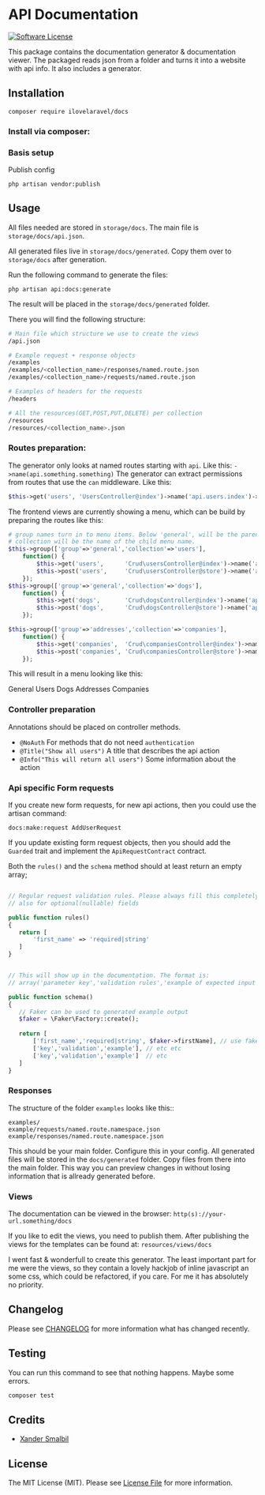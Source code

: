 # API Documentation

[![Software License](https://img.shields.io/badge/license-MIT-brightgreen.svg?style=flat-square)](LICENSE.md)

This package contains the documentation generator & documentation viewer.
The packaged reads json from a folder and turns it into a website with api info. It also includes a generator.

## Installation

```composer require ilovelaravel/docs```

### Install via composer:


### Basis setup
Publish config

```php artisan vendor:publish```

## Usage

All files needed are stored in ```storage/docs```. The main file is ```storage/docs/api.json```.

All generated files live in ```storage/docs/generated```. Copy them over to ```storage/docs``` after generation.

Run the following command to generate the files:

```php artisan api:docs:generate ```

The result will be placed in the ```storage/docs/generated``` folder.

There you will find the following structure:

```bash
# Main file which structure we use to create the views
/api.json    

# Example request + response objects
/examples
/examples/<collection_name>/responses/named.route.json
/examples/<collection_name>/requests/named.route.json

# Examples of headers for the requests
/headers

# All the resources(GET,POST,PUT,DELETE) per collection 
/resources
/resources/<collection_name>.json
```

### Routes preparation:
The generator only looks at named routes starting with ```api```. Like this: ```->name(api.something.something)```
The generator can extract permissions from routes that use the ```can``` middleware. Like this: 

```php
$this->get('users', 'UsersController@index')->name('api.users.index')->middleware('can:users.read'); 
```

The frontend views are currently showing a menu, which can be build by preparing the routes like this:

```php
# group names turn in to menu items. Below 'general', will be the parent. 
# collection will be the name of the child menu name.
$this->group(['group'=>'general','collection'=>'users'],
    function() {
        $this->get('users',      'Crud\usersController@index')->name('api.users.index')->middleware('can:users.read');
        $this->post('users',     'Crud\usersController@store')->name('api.users.store')->middleware('can:users.store');
    });
$this->group(['group'=>'general','collection'=>'dogs'],
    function() {
        $this->get('dogs',       'Crud\dogsController@index')->name('api.dogs.index')->middleware('can:dogs.read');
        $this->post('dogs',      'Crud\dogsController@store')->name('api.dogs.store')->middleware('can:dogs.store');
    });        

$this->group(['group'=>'addresses','collection'=>'companies'],
    function() {
        $this->get('companies',  'Crud\companiesController@index')->name('api.companies.index')->middleware('can:companies.read');
        $this->post('companies', 'Crud\companiesController@store')->name('api.companies.store')->middleware('can:companies.store');
    });
```

This will result in a menu looking like this:

General
    Users
    Dogs
Addresses
    Companies

### Controller preparation
Annotations should be placed on controller methods.
- ```@NoAuth``` For methods that do not need ```authentication```
- ```@Title("Show all users")``` A title that describes the api action
- ```@Info("This will return all users")``` Some information about the action

### Api specific Form requests
 
 If you create new form requests, for new api actions, then you could use the artisan command:

 ```docs:make:request AddUserRequest```
 
 If you update existing form request objects, then you should add the ```Guarded``` trait and implement the  ```ApiRequestContract``` contract.
 
 Both the ```rules()``` and the ```schema``` method should at least return an empty array;
 
 ```php

// Regular request validation rules. Please always fill this completely,  
// also for optional(nullable) fields

public function rules() 
{
    return [
        'first_name' => 'required|string'
    ]
}


// This will show up in the documentation. The format is:
// array('parameter key','validation rules','example of expected input') 

public function schema() 
{
    // Faker can be used to generated example output
    $faker = \Faker\Factory::create();
    
    return [
        ['first_name','required|string', $faker->firstName], // use faker like this
        ['key','validation','example'], // etc etc
        ['key','validation','example']  // etc
    ]
}

``` 

### Responses

The structure of the folder ```examples``` looks like this::
 
 ```
 examples/
 example/requests/named.route.namespace.json
 example/responses/named.route.namespace.json 
 ```
 This should be your main folder. Configure this in your config. All generated files will be stored in the ```docs/generated``` folder. Copy files from there into the main folder. This way you can preview changes in without losing information that is allready generated before.

### Views
The documentation can be viewed in the browser: ```http(s)://your-url.something/docs```

 If you like to edit the views, you need to publish them. After publishing the views for the templates can be found at:
 ```resources/views/docs```
 
 I went fast & wonderfull to create this generator. The least important part for me were the views, so they contain a 
 lovely hackjob of inline javascript an some css, which could be refactored, if you care. For me it has absolutely no
 priority.

## Changelog
Please see [CHANGELOG](CHANGELOG.md) for more information what has changed recently.

## Testing
You can run this command to see that nothing happens. Maybe some errors. 

```bash
composer test
```

## Credits

- [Xander Smalbil](http://videofunk.nl)

## License

The MIT License (MIT). Please see [License File](LICENSE.md) for more information.